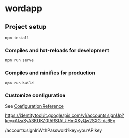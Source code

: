 # wordapp

## Project setup
```
npm install
```

### Compiles and hot-reloads for development
```
npm run serve
```

### Compiles and minifies for production
```
npm run build
```

### Customize configuration
See [Configuration Reference](https://cli.vuejs.org/config/).





https://identitytoolkit.googleapis.com/v1/accounts:signUp?key=AIzaSyA3KUKZ0t5RSfAtUlHmXKyQw2SXG-da6Eg

/accounts:signInWithPassword?key=yourAPIkey